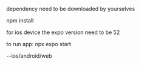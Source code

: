 dependency need to be downloaded by yourselves

npm install

for ios device the expo version need to be 52

to run app: npx expo start

--ios/android/web
